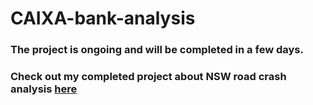 # CAIXA-bank-analysis

 
### The project is ongoing and will be completed in a few days. 

### Check out my completed project about NSW road crash analysis [here](https://github.com/YadneshBapat/Project_NSW-road-crash-analysis) 





